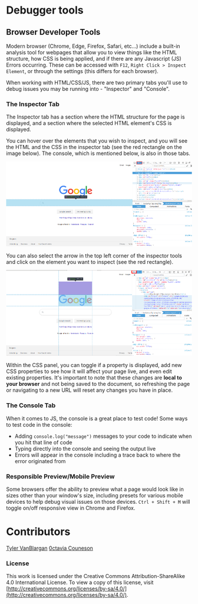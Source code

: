 # Debugger tools

## Browser Developer Tools

Modern browser (Chrome, Edge, Firefox, Safari, etc...) include a built-in analysis tool for webpages that allow you to view things like the HTML structure, how CSS is being applied, and if there are any Javascript (JS) Errors occurring. These can be accessed with `F12`, `Right Click > Inspect Element`, or through the settings (this differs for each browser). 

When working with HTML/CSS/JS, there are two primary tabs you'll use to debug issues you may be running into - "Inspector" and "Console". 

### The Inspector Tab

The Inspector tab has a section where the HTML structure for the page is displayed, and a section where the selected HTML element's CSS is displayed. 

You can hover over the elements that you wish to inspect, and you will see the HTML and the CSS in the inspector tab (see the red rectangle on the image below). The console, which is mentioned below, is also in those tabs.

<p align="center">
  <img src="./assets/googledevtools.png" width="1000">
</p>


You can also select the arrow in the top left corner of the inspector tools and click on the element you want to inspect (see the red rectangle).

<p align="center">
  <img src="./assets/googledevtoolsarrow.png" width="1000">
</p>

Within the CSS panel, you can toggle if a property is displayed, add new CSS properties to see how it will affect your page live, and even edit existing properties. It's important to note that these changes are **local to your browser** and not being saved to the document, so refreshing the page or navigating to a new URL will reset any changes you have in place. 

### The Console Tab

When it comes to JS, the console is a great place to test code! Some ways to test code in the console:

- Adding `console.log("message")` messages to your code to indicate when you hit that line of code
- Typing directly into the console and seeing the output live
- Errors will appear in the console including a trace back to where the error originated from

### Responsible Preview/Mobile Preview

Some browsers offer the ability to preview what a page would look like in sizes other than your window's size, including presets for various mobile devices to help debug visual issues on those devices. `Ctrl + Shift + M` will toggle on/off responsive view in Chrome and Firefox. 

# Contributors
[Tyler VanBlargan](https://github.com/12vanblart)
[0ctavia Couneson](https://github.com/0ctavia)

### License

This work is licensed under the Creative Commons Attribution-ShareAlike 4.0 International License. To view a copy of this license, visit [http://creativecommons.org/licenses/by-sa/4.0/](http://creativecommons.org/licenses/by-sa/4.0/).

